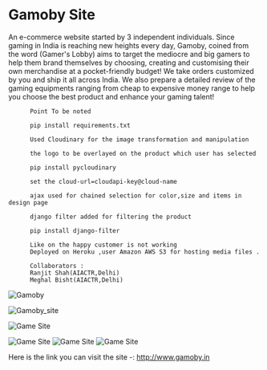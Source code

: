 # Gamoby Site

An e-commerce website started by 3 independent individuals.
Since gaming in India is reaching new heights every day, Gamoby, coined from the word (Gamer's Lobby) aims to target the mediocre and big gamers to help them brand themselves by choosing, creating and customising their own merchandise at a pocket-friendly budget!
We take orders customized by you and ship it all across India.
We also prepare a detailed review of the gaming equipments ranging from cheap to expensive money range to help you choose the best product and enhance your gaming talent!
             
             
             
          Point To be noted

          pip install requirements.txt
          
          Used Cloudinary for the image transformation and manipulation 
          
          the logo to be overlayed on the product which user has selected
          
          pip install pycloudinary
          
          set the cloud-url=cloudapi-key@cloud-name
          
          ajax used for chained selection for color,size and items in design page 
          
          django filter added for filtering the product 
          
          pip install django-filter
          
          Like on the happy customer is not working 
          Deployed on Heroku ,user Amazon AWS S3 for hosting media files .
          
          Collaborators :
          Ranjit Shah(AIACTR,Delhi)
          Meghal Bisht(AIACTR,Delhi)
          
          
   ![Gamoby](https://res.cloudinary.com/gam1e4by/image/upload/v1602251531/Gamoby%20site/mid2_d8km4e.png)
   
   ![Gamoby_site](https://res.cloudinary.com/gam1e4by/image/upload/v1602251494/Gamoby%20site/designlogo_tkbmah.png)
   
   ![Game Site](https://res.cloudinary.com/gam1e4by/image/upload/v1602251516/Gamoby%20site/mid_qmcyo8.png)
   
   
   ![Game Site](https://res.cloudinary.com/gam1e4by/image/upload/v1602546583/Gamoby%20site/logoupload_tnhp0g.png)
   ![Game Site]( https://res.cloudinary.com/gam1e4by/image/upload/v1602546607/Gamoby%20site/productreview_a1o8xe.png)
   ![Game Site]( https://res.cloudinary.com/gam1e4by/image/upload/v1602546609/Gamoby%20site/profilesave_rjkkpg.png)
    
          
   Here is the link you can visit the site -: http://www.gamoby.in
          

